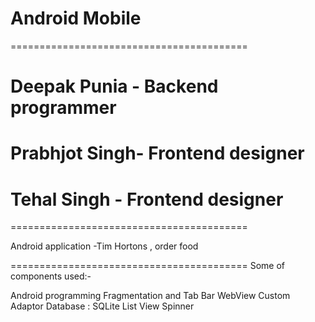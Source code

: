 # Android Mobile
=========================================
#    Deepak Punia  - Backend programmer  #
#    Prabhjot Singh- Frontend designer   #
#    Tehal Singh   - Frontend designer   #
=========================================

Android application
-Tim Hortons , order food

=========================================
Some of components used:-

Android programming
Fragmentation and Tab Bar
WebView
Custom Adaptor
Database : SQLite
List View
Spinner 
